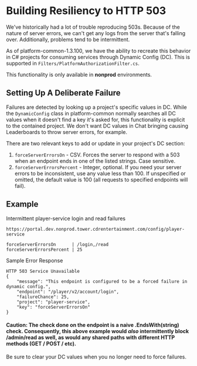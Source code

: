 # Building Resiliency to HTTP 503

We've historically had a lot of trouble reproducing 503s.  Because of the nature of server errors, we can't get any logs from the server that's falling over.  Additionally, problems tend to be intermittent.

As of platform-common-1.3.100, we have the ability to recreate this behavior in C# projects for consuming services through Dynamic Config (DC).  This is supported in `Filters/PlatformAuthorizationFilter.cs`.

This functionality is only available in **nonprod** environments.

## Setting Up A Deliberate Failure

Failures are detected by looking up a project's specific values in DC.  While the `DynamicConfig` class in platform-common normally searches all DC values when it doesn't find a key it's asked for, this functionality is explicit to the contained project.  We don't want DC values in Chat bringing causing Leaderboards to throw server errors, for example.

There are two relevant keys to add or update in your project's DC section:

1. `forceServerErrorsOn` - CSV.  Forces the server to respond with a 503 when an endpoint ends in one of the listed strings.  Case sensitive.
2. `forceServerErrorsPercent` - Integer, optional.  If you need your server errors to be inconsistent, use any value less than 100.  If unspecified or omitted, the default value is 100 (all requests to specified endpoints will fail).

## Example

Intermittent player-service login and read failures

```
https://portal.dev.nonprod.tower.cdrentertainment.com/config/player-service

forceServerErrorsOn      | /login,/read
forceServerErrorsPercent | 25
```

Sample Error Response
```
HTTP 503 Service Unavailable
{
    "message": "This endpoint is configured to be a forced failure in dynamic config.",
    "endpoint": "/player/v2/account/login",
    "failureChance": 25,
    "project": "player-service",
    "key": "forceServerErrorsOn"
}
```

#### Caution: The check done on the endpoint is a naive .EndsWith(string) check.  Consequently, this above example would _also_ intermittently block /admin/read as well, as would any shared paths with different HTTP methods (GET / POST / etc).

Be sure to clear your DC values when you no longer need to force failures.